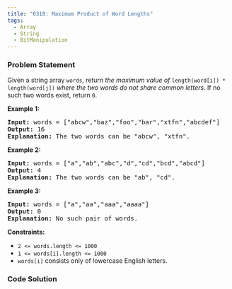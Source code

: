 ```yaml
---
title: "0318: Maximum Product of Word Lengths"
tags:
  - Array
  - String
  - BitManipulation
---
```

### Problem Statement

<p>Given a string array <code>words</code>, return <em>the maximum value of</em> <code>length(word[i]) * length(word[j])</code> <em>where the two words do not share common letters</em>. If no such two words exist, return <code>0</code>.</p>


<p><strong class="example">Example 1:</strong></p>

<pre>
<strong>Input:</strong> words = [&quot;abcw&quot;,&quot;baz&quot;,&quot;foo&quot;,&quot;bar&quot;,&quot;xtfn&quot;,&quot;abcdef&quot;]
<strong>Output:</strong> 16
<strong>Explanation:</strong> The two words can be &quot;abcw&quot;, &quot;xtfn&quot;.
</pre>

<p><strong class="example">Example 2:</strong></p>

<pre>
<strong>Input:</strong> words = [&quot;a&quot;,&quot;ab&quot;,&quot;abc&quot;,&quot;d&quot;,&quot;cd&quot;,&quot;bcd&quot;,&quot;abcd&quot;]
<strong>Output:</strong> 4
<strong>Explanation:</strong> The two words can be &quot;ab&quot;, &quot;cd&quot;.
</pre>

<p><strong class="example">Example 3:</strong></p>

<pre>
<strong>Input:</strong> words = [&quot;a&quot;,&quot;aa&quot;,&quot;aaa&quot;,&quot;aaaa&quot;]
<strong>Output:</strong> 0
<strong>Explanation:</strong> No such pair of words.
</pre>


<p><strong>Constraints:</strong></p>

<ul>
	<li><code>2 &lt;= words.length &lt;= 1000</code></li>
	<li><code>1 &lt;= words[i].length &lt;= 1000</code></li>
	<li><code>words[i]</code> consists only of lowercase English letters.</li>
</ul>


### Code Solution

```python

```
